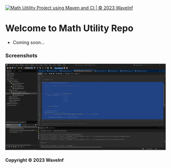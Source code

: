 [![Math Uitility Project using Maven and CI | © 2023 WaveInf](https://github.com/WaveInf/math-util-maven/actions/workflows/math-util-ci.yml/badge.svg)](https://github.com/WaveInf/math-util-maven/actions/workflows/math-util-ci.yml)

# Welcome to Math Utility Repo

* Coming soon...

### Screenshots
![DDT Source with JUnit](https://github.com/WaveInf/math-util-maven/blob/main/screenshots/DDT%20Source%20with%20JUnit.png)

#### Copyright &#169; 2023 WaveInf
